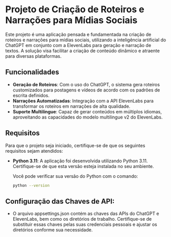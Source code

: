 # Projeto de Criação de Roteiros e Narrações para Mídias Sociais

Este projeto é uma aplicação pensada e fundamentada na criação de roteiros e narrações para mídias sociais, utilizando a inteligência artificial do ChatGPT em conjunto com a ElevenLabs para geração e narração de textos. A solução visa facilitar a criação de conteúdo dinâmico e atraente para diversas plataformas.

## Funcionalidades

- **Geração de Roteiros**: Com o uso do ChatGPT, o sistema gera roteiros customizados para postagens e vídeos de acordo com os padrões de escrita definidos.
- **Narrações Automatizadas**: Integração com a API ElevenLabs para transformar os roteiros em narrações de alta qualidade.
- **Suporte Multilíngue**: Capaz de gerar conteúdos em múltiplos idiomas, aproveitando as capacidades do modelo multilingue v2 do ElevenLabs.

## Requisitos

Para que o projeto seja iniciado, certifique-se de que os seguintes requisitos sejam atendidos:

- **Python 3.11**: A aplicação foi desenvolvida utilizando Python 3.11. Certifique-se de que esta versão esteja instalada no seu ambiente.
  
  Você pode verificar sua versão do Python com o comando:
  
  ```bash
  python --version
  ```

 ## Configuração das Chaves de API: 
 - O arquivo appsettings.json contém as chaves das APIs do ChatGPT e ElevenLabs, bem como os diretórios de trabalho. Certifique-se de substituir essas chaves pelas suas credenciais pessoais e ajustar os diretórios conforme sua necessidade.
